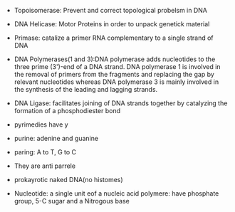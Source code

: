  - Topoisomerase: Prevent and correct topological probelsm in DNA 
 - DNA Helicase: Motor Proteins in order to unpack genetick material
 - Primase: catalize a primer RNA complementary to a single strand of DNA 
 - DNA Polymerases(1 and 3):DNA polymerase adds nucleotides to the three prime (3')-end of a DNA strand. DNA polymerase 1 is involved in the removal of primers from the fragments and replacing the gap by relevant nucleotides whereas DNA polymerase 3 is mainly involved in the synthesis of the leading and lagging strands.  
 - DNA Ligase: facilitates  joining of DNA strands together by catalyzing the formation of a phosphodiester bond

 - pyrimedies have y
 - purine: adenine and guanine
 - paring: A to T, G to C
 - They are anti parrele
 - prokayrotic naked DNA(no histomes)
 - Nucleotide: a single unit eof a nucleic acid polymere: have phosphate group, 5-C sugar and a Nitrogous base

<!--stackedit_data:
eyJoaXN0b3J5IjpbLTIxMDg3OTMzMzksLTkwMjc0MDA5LDkxOT
M3NzY1MiwtMjA4NjE4MjU1Niw0NTIyNDY1MjIsLTIwODg3NDY2
MTJdfQ==
-->